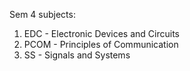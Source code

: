 Sem 4 subjects:
1. EDC - Electronic Devices and Circuits
2. PCOM - Principles of Communication
3. SS - Signals and Systems
